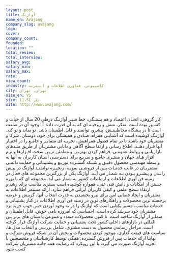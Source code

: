 ```yaml
---
layout: post
title: آواژنگ
name_en: Avajang
company_slug: avajang
logo: 
cover: 
company_count:
founded:
location: ""
total_review: 
total_interview: 
salary_avg: 
salary_min: 
salary_max: 
rate: 
view_count: 
industry: کامپیوتر، فناوری اطلاعات و اینترنت
city: تهران, تهران
size_en: VS
size: 11-51 نفر
site: http://www.avajang.com/
---
```


کار گروهی، اتحـاد، اعتمـاد و هم بستـگی، خط سیـر آواژنـگ درطی 20 سال از حیات و وجود آن در صنعت IT کشـور بوده است. تفکر، منش و روحیـه ای که به آن قدرت داده است تا در پیشگاه مخاطبینـش، پیشرو، توانمند و قابل اطمینان باشد. نو بماند و نو کند. آواژنـگ کوشیده است که آشنایـی همراه، صـادق و همیشگی برای خود، دوستان، شرکا و مشتریان خود باشـد تا در تمام فصول همراهیش، تجربـه ای متمایـز و جامـع را در اختیـار آنها قـرار دهنـد.
اطلاع رسانی و ارتقا سطح آگاهی و دانایی مشتریـان از طریق متـدهای بازاریابـی و روابط عمومـی، فراهم کردن بهتریـن و مطمئن تریـن سخت افـزارها و نرم افزار هـای جهان و بستـری جامـع و سریـع برای دسترسـی آسـان کاربران به آنها به واسطه مهندسی محصول دقیـق و شبـکه گستـرده توزیـع و پشتیبـانی و حمایت دائمـی مشتریـان در غالب خدمـات پس از فروشـی نمونـه، زنجیـره توانمنـد آواژنگ در پیـش رانـدن و پیشـرو بـودن بـه شمـار می آیـد. آواژنگ یکی از بزرگترین مجموعه های فعال در زمینه فن آوری اطلاعات و ارتباطات کشور به شمار می آید.
مجموعه ای که با بهره جستن از امکانات و دانش فنی غنی، همواره کوشیده است بستری مناسب برای رشد و ارتقاء سطح علمی و کیفی کاربران ایرانی فراهم سازد. ارائه مستمر اطلاعات به مشتریان و ایجاد فضایی امن برای نیرو بخشیدن به قدرت انتخاب آنها، گزینش و عرضه برجسته ترین محصولات و راهکارهای نوین در زمینه فن آوری اطلاعات در کنار پشتیبانی و خدمات مناسب، مسیر یکتایی است که آواژنگ را در به وجود آوردن حس خوب خرید نزد مشتریان خود سربلند کرده است. احساسی که امروزه نامی خوش، قابل اطمینان و متمایز از آواژنگ ساخته است.
تا کنون محصولات متعدد و متنوعی با نشان های برتر بین المللی در بازارهای داخلی کشور تحت پشتیبانی و حمایت شرکت آواژنگ قرار گرفته است. مراحل رساندن محصول به دست مشتری، شامل بررسی و انتخاب مدل ها، سیاست های قیمت گذاری، موجود کردن محصولات و پخش آن در شبکه فروش شرکت و نهایتا ارائه خدمات پس از فروش گسترده، همگی توسط کارشناسان و متخصصین با تجربه آواژنگ صورت می گیرد، با این رویکرد که رضایت همه جانبه مشتریان شرکت کسب شود
